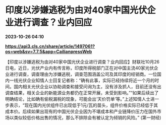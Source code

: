 # 印度以涉嫌逃税为由对40家中国光伏企业进行调查？业内回应

**2023-10-26 04:10**

**https://api3.cls.cn/share/article/1497061?os=web&sv=7.7.5&app=CailianpressWeb**

【印度以涉嫌逃税为由对40家中国光伏企业进行调查？业内回应】财联社10月26日电，近日，光伏产业内有传言称，印度所得税部门正在对中国主流40家光伏企业进行调查，调查理由为涉嫌逃税，调查范围涵盖公司及其印度的经销商。一位国内一线光伏企业知情人士回复记者称：“确有此事，实际已经持续将近一个月的时间。国内相关光伏企业以协助调查和接受问询为主，没有涉及抓人，目前还没有出调查结果，相关企业的新能源业务都仍在正常开展，未受到影响。”“如果后续出了明确结论，比如确有偷税漏税的现象，可能会出‘天价罚单’等。”上述知情人士进一步表示，“现在国内光伏组件已出现低于1元/瓦的苗头，组件价格实际已经低于其成本价。后续如果出现有的中国光伏企业因为不堪成本和产业链降价压力在国外市场以类似较低价格出售的情况，那么不排除会有被认定为倾销的风险。” (第一财经)